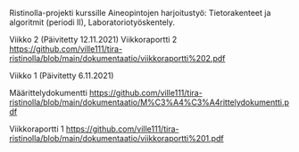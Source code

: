 Ristinolla-projekti kurssille Aineopintojen harjoitustyö: Tietorakenteet ja algoritmit (periodi II), Laboratoriotyöskentely.


Viikko 2 (Päivitetty 12.11.2021)
Viikkoraportti 2
https://github.com/ville111/tira-ristinolla/blob/main/dokumentaatio/viikkoraportti%202.pdf


Viikko 1 (Päivitetty 6.11.2021)

Määrittelydokumentti
https://github.com/ville111/tira-ristinolla/blob/main/dokumentaatio/M%C3%A4%C3%A4rittelydokumentti.pdf

Viikkoraportti 1
https://github.com/ville111/tira-ristinolla/blob/main/dokumentaatio/viikkoraportti%201.pdf


 



